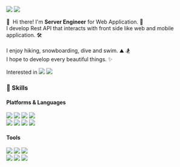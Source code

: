 <!--
**irumdev/irumdev** is a ✨ _special_ ✨ repository because its `README.md` (this file) appears on your GitHub profile.

Here are some ideas to get you started:

- 🔭 I’m currently working on ...
- 🌱 I’m currently learning ...
- 👯 I’m looking to collaborate on ...
- 🤔 I’m looking for help with ...
- 💬 Ask me about ...
- 📫 How to reach me: ...
- 😄 Pronouns: ...
- ⚡ Fun fact: ...
-->
<a href="https://www.linkedin.com/in/irumdev/" target="_blank"><img src="https://img.shields.io/badge/LinkedIn-0A66C2?style=flat-square&logo=LinkedIn&logoColor=white"/></a> <a href="mailto:jklsj1252@gmail.com" target="_blank"><img src="https://img.shields.io/badge/jklsj1252@gmail.com-EA4335?style=flat-square&logo=gmail&logoColor=white"/></a>
<p>
  👋&nbsp; Hi there! I'm <b>Server Engineer</b> for Web Application. 🚀<br/>
  I develop Rest API that interacts with front side like web and mobile application. 🛠<br/><br/>
  I enjoy hiking, snowboarding, dive and swim. ⛰ 🏂<br/>
  I hope to develop every beautiful things. ✨ <br/>
  
  Interested in <img src="https://img.shields.io/badge/Spring%20Boot-6DB33F?style=flat-square&logo=Spring&logoColor=white"/> <img src="https://img.shields.io/badge/Kotlin-7F52FF?style=flat-square&logo=Kotlin&logoColor=white"/>
</p>

### 💪 Skills
#### Platforms & Languages

<img src="https://img.shields.io/badge/Laravel-FF2D20?style=flat-square&logo=Laravel&logoColor=white"/> <img src="https://img.shields.io/badge/Codeigniter-EF4223?style=flat-square&logo=Codeigniter&logoColor=white"/> <img src="https://img.shields.io/badge/Python-3776AB?style=flat-square&logo=Python&logoColor=white"/> <img src="https://img.shields.io/badge/PHP-777BB4?style=flat-square&logo=PHP&logoColor=white"/></br>
<img src="https://img.shields.io/badge/Mysql-4479A1?style=flat-square&logo=Mysql&logoColor=white"/> <img src="https://img.shields.io/badge/Docker-2496ED?style=flat-square&logo=Docker&logoColor=white"/> <img src="https://img.shields.io/badge/Git-F05032?style=flat-square&logo=git&logoColor=white"/> <img src="https://img.shields.io/badge/AWS-FF6C37?style=flat-square&logo=Amazon%20AWS&logoColor=white"/>

#### Tools

<img src="https://img.shields.io/badge/PhpStorm-7118a8?style=flat-square&logo=PhpStorm&logoColor=white"/> <img src="https://img.shields.io/badge/Pycharm-0d9457?style=flat-square&logo=Pycharm&logoColor=white"/> <img src="https://img.shields.io/badge/Visual%20Studio%20Code-007ACC?style=flat-square&logo=Visual%20Studio%20Code&logoColor=white"/></br>
<img src="https://img.shields.io/badge/GitKraken-179287?style=flat-square&logo=gitkraken&logoColor=white"/> <img src="https://img.shields.io/badge/Termius-1b0669?style=flat-square&logo=Windows%20Terminal&logoColor=white"/> <img src="https://img.shields.io/badge/Postman-FF6C37?style=flat-square&logo=Postman&logoColor=white"/>
